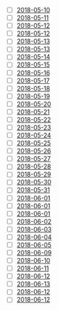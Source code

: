 - [ ] [2018-05-10](./2018-05-10.md)
- [ ] [2018-05-11](./2018-05-11.md)
- [ ] [2018-05-12](./2018-05-12.md)
- [ ] [2018-05-12](./2018-05-12.md)
- [ ] [2018-05-13](./2018-05-13.md)
- [ ] [2018-05-13](./2018-05-13.md)
- [ ] [2018-05-14](./2018-05-14.md)
- [ ] [2018-05-15](./2018-05-15.md)
- [ ] [2018-05-16](./2018-05-16.md)
- [ ] [2018-05-17](./2018-05-17.md)
- [ ] [2018-05-18](./2018-05-18.md)
- [ ] [2018-05-19](./2018-05-19.md)
- [ ] [2018-05-20](./2018-05-20.md)
- [ ] [2018-05-21](./2018-05-21.md)
- [ ] [2018-05-22](./2018-05-22.md)
- [ ] [2018-05-23](./2018-05-23.md)
- [ ] [2018-05-24](./2018-05-24.md)
- [ ] [2018-05-25](./2018-05-25.md)
- [ ] [2018-05-26](./2018-05-26.md)
- [ ] [2018-05-27](./2018-05-27.md)
- [ ] [2018-05-28](./2018-05-28.md)
- [ ] [2018-05-29](./2018-05-29.md)
- [ ] [2018-05-30](./2018-05-30.md)
- [ ] [2018-05-31](./2018-05-31.md)
- [ ] [2018-06-01](./2018-06-01.md)
- [ ] [2018-06-01](./2018-06-01.md)
- [ ] [2018-06-01](./2018-06-01.md)
- [ ] [2018-06-02](./2018-06-02.md)
- [ ] [2018-06-03](./2018-06-03.md)
- [ ] [2018-06-04](./2018-06-04.md)
- [ ] [2018-06-05](./2018-06-05.md)
- [ ] [2018-06-09](./2018-06-09.md)
- [ ] [2018-06-10](./2018-06-10.md)
- [ ] [2018-06-11](./2018-06-11.md)
- [ ] [2018-06-12](./2018-06-12.md)
- [ ] [2018-06-13](./2018-06-13.md)
- [ ] [2018-06-12](./2018-06-12.md)
- [ ] [2018-06-12](./2018-06-12.md)

